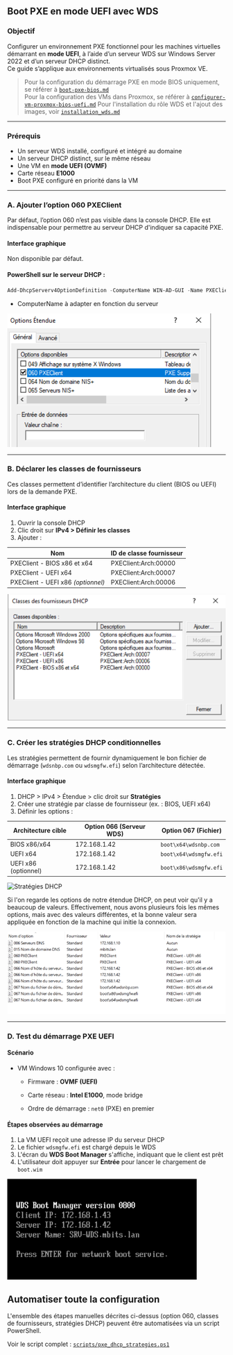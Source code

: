 ## Boot PXE en mode UEFI avec WDS

### Objectif

Configurer un environnement PXE fonctionnel pour les machines virtuelles démarrant en **mode UEFI**, à l’aide d’un serveur WDS sur Windows Server 2022 et d’un serveur DHCP distinct.  
Ce guide s’applique aux environnements virtualisés sous Proxmox VE.

> Pour la configuration du démarrage PXE en mode BIOS uniquement, se référer à [`boot-pxe-bios.md`](./boot_pxe_bios.md)  
> Pour la configuration des VMs dans Proxmox, se référer à [`configurer-vm-proxmox-bios-uefi.md`](./configurer_vm_proxmox_bios_uefi.md)
> Pour l'installation du rôle WDS et l'ajout des images, voir [`installation_wds.md`](./installation_wds.md)

---

### Prérequis

- Un serveur WDS installé, configuré et intégré au domaine  
- Un serveur DHCP distinct, sur le même réseau  
- Une VM en **mode UEFI (OVMF)** 
- Carte réseau **E1000**
- Boot PXE configuré en priorité dans la VM

---

### A. Ajouter l’option 060 PXEClient

Par défaut, l’option 060 n’est pas visible dans la console DHCP. Elle est indispensable pour permettre au serveur DHCP d'indiquer sa capacité PXE.

#### Interface graphique

Non disponible par défaut.

#### PowerShell sur le serveur DHCP :

```powershell
Add-DhcpServerv4OptionDefinition -ComputerName WIN-AD-GUI -Name PXEClient -Description "PXE Support" -OptionId 060 -Type String
```

- ComputerName à adapter en fonction du serveur

![PXE Option 060](/captures/ajout_op_60.png)

---

### B. Déclarer les classes de fournisseurs

Ces classes permettent d’identifier l’architecture du client (BIOS ou UEFI) lors de la demande PXE.

#### Interface graphique

1. Ouvrir la console DHCP  
2. Clic droit sur **IPv4 > Définir les classes**  
3. Ajouter :

| Nom                           | ID de classe fournisseur     |
|--------------------------------|-------------------------------|
| PXEClient - BIOS x86 et x64   | PXEClient:Arch:00000          |
| PXEClient - UEFI x64          | PXEClient:Arch:00007          |
| PXEClient - UEFI x86 *(optionnel)* | PXEClient:Arch:00006    |

 
![Classes DHCP](/captures/classe_fournisseurs.png)


---

### C. Créer les stratégies DHCP conditionnelles

Les stratégies permettent de fournir dynamiquement le bon fichier de démarrage (`wdsnbp.com` ou `wdsmgfw.efi`) selon l’architecture détectée.

#### Interface graphique

1. DHCP > IPv4 > Étendue > clic droit sur **Stratégies**
2. Créer une stratégie par classe de fournisseur (ex. : BIOS, UEFI x64)
3. Définir les options :

| Architecture cible | Option 066 (Serveur WDS) | Option 067 (Fichier)            |
|--------------------|---------------------------|----------------------------------|
| BIOS x86/x64       | 172.168.1.42              | `boot\x64\wdsnbp.com`            |
| UEFI x64           | 172.168.1.42              | `boot\x64\wdsmgfw.efi`           |
| UEFI x86 (optionnel)| 172.168.1.42             | `boot\x86\wdsmgfw.efi`           |

  
  ![Stratégies DHCP](/captures/stratégies_etendues.png)  

Si l'on regarde les options de notre étendue DHCP, on peut voir qu'il y a beaucoup de valeurs. Effectivement, nous avons plusieurs fois les mêmes options, mais avec des valeurs différentes, et la bonne valeur sera appliquée en fonction de la machine qui initie la connexion.

  ![Options PXE](/captures/options_etendues.png)

---

### D. Test du démarrage PXE UEFI

#### Scénario

- VM Windows 10 configurée avec :
    
    - Firmware : **OVMF (UEFI)**
        
    - Carte réseau : **Intel E1000**, mode bridge
        
    - Ordre de démarrage : `net0` (PXE) en premier

#### Étapes observées au démarrage

1. La VM UEFI reçoit une adresse IP du serveur DHCP  
2. Le fichier `wdsmgfw.efi` est chargé depuis le WDS  
3. L'écran du **WDS Boot Manager** s'affiche, indiquant que le client est prêt  
4. L'utilisateur doit appuyer sur **Entrée** pour lancer le chargement de `boot.wim`

![Boot PXE UEFI](/captures/boot_uefi.png)  

##  Automatiser toute la configuration

L'ensemble des étapes manuelles décrites ci-dessus (option 060, classes de fournisseurs, stratégies DHCP) peuvent être automatisées via un script PowerShell.

Voir le script complet : [`scripts/pxe_dhcp_strategies.ps1`](../scripts/pxe_dhcp_strategies.ps1)
